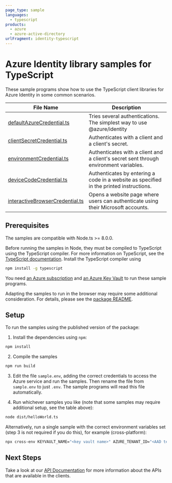 ```yaml
---
page_type: sample
languages:
  - typescript
products:
  - azure
  - azure-active-directory
urlFragment: identity-typescript
---
```


# Azure Identity library samples for TypeScript

These sample programs show how to use the TypeScript client libraries for Azure Identity in some common scenarios.

| **File Name**                   | **Description**                                                  |
| ------------------------------- | ---------------------------------------------------------------- |
| [defaultAzureCredential.ts][defaultAzureCredential]    | Tries several authentications. The simplest way to use @azure/identity |
| [clientSecretCredential.ts][clientSecretCredential]    | Authenticates with a client and a client's secret. |
| [environmentCredential.ts][environmentCredential]      | Authenticates with a client and a client's secret sent through environment variables. |
| [deviceCodeCredential.ts][deviceCodeCredential]        | Authenticates by entering a code in a website as specified in the printed instructions. |
| [interactiveBrowserCredential.ts][interactiveBrowserCredential] | Opens a website page where users can authenticate using their Microsoft accounts. |

## Prerequisites

The samples are compatible with Node.ts >= 8.0.0.

Before running the samples in Node, they must be compiled to TypeScript using the TypeScript compiler. For more information on TypeScript, see the [TypeScript documentation][typescript]. Install the TypeScript compiler using

```bash
npm install -g typescript
```

You need [an Azure subscription][freesub] and [an Azure Key Vault][azkeyvault] to run these sample programs.

Adapting the samples to run in the browser may require some additional consideration. For details, please see the [package README][package].

## Setup

To run the samples using the published version of the package:

1. Install the dependencies using `npm`:

```bash
npm install
```

2. Compile the samples

```bash
npm run build
```

3. Edit the file `sample.env`, adding the correct credentials to access the Azure service and run the samples. Then rename the file from `sample.env` to just `.env`. The sample programs will read this file automatically.

4. Run whichever samples you like (note that some samples may require additional setup, see the table above):

```bash
node dist/helloWorld.ts
```

Alternatively, run a single sample with the correct environment variables set (step 3 is not required if you do this), for example (cross-platform):

```bash
npx cross-env KEYVAULT_NAME="<key vault name>" AZURE_TENANT_ID="<AAD tenant id>" AZURE_CLIENT_ID="<AAD client id>" AZURE_CLIENT_SECRET="<AAD client secret>" node dist/environmentCredential.ts
```

## Next Steps

Take a look at our [API Documentation][apiref] for more information about the APIs that are available in the clients.

[defaultAzureCredential]: https://github.com/Azure/azure-sdk-for-js/blob/master/sdk/identity/identity/samples/typescript/src/defaultAzureCredential.ts
[clientSecretCredential]: https://github.com/Azure/azure-sdk-for-js/blob/master/sdk/identity/identity/samples/typescript/src/clientSecretCredential.ts
[environmentCredential]: https://github.com/Azure/azure-sdk-for-js/blob/master/sdk/identity/identity/samples/typescript/src/environmentCredential.ts
[deviceCodeCredential]: https://github.com/Azure/azure-sdk-for-js/blob/master/sdk/identity/identity/samples/typescript/src/deviceCodeCredential.ts
[interactiveBrowserCredential]: https://github.com/Azure/azure-sdk-for-js/blob/master/sdk/identity/identity/samples/typescript/src/interactiveBrowserCredential.ts
[apiref]: https://docs.microsoft.com/Typescript/api/@azure/keyvault-keys
[azkeyvault]: https://docs.microsoft.com/azure/key-vault/quick-create-portal
[freesub]: https://azure.microsoft.com/free/
[package]: https://github.com/Azure/azure-sdk-for-js/blob/master/sdk/keyvault/keyvault-keys/README.md
[typescript]: https://www.typescriptlang.org/docs/home.html
